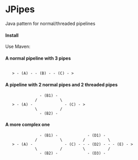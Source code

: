 JPipes
======

Java pattern for normal/threaded pipelines


#### Install

Use Maven:



#### A normal pipeline with 3 pipes

```

   > - (A) - - (B) - - (C) - >

```

#### A pipeline with 2 normal pipes and 2 threaded pipes

```
               - (B1) -
             /          \
   > - (A) -              - (C) - >
             \          /
               - (B2) -
```

#### A more complex one

```
               - (B1) -             - (D1) -
             /          \         /          \
   > - (A) -              - (C) - - - (D2) - - - (E) - >
             \          /         \          /
               - (B2) -             - (D3) -
```